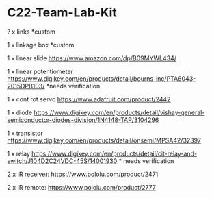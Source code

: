 # C22-Team-Lab-Kit

  ? x links *custom
  
  1 x linkage box *custom
  
  1 x linear slide https://www.amazon.com/dp/B09MYWL434/
  
  1 x linear potentiometer https://www.digikey.com/en/products/detail/bourns-inc/PTA6043-2015DPB103/  *needs verification
  
  1 x cont rot servo https://www.adafruit.com/product/2442
  
  1 x diode https://www.digikey.com/en/products/detail/vishay-general-semiconductor-diodes-division/1N4148-TAP/3104296
  
  1 x transistor https://www.digikey.com/en/products/detail/onsemi/MPSA42/32397
  
  1 x relay https://www.digikey.com/en/products/detail/cit-relay-and-switch/J104D2C24VDC-45S/14001930  * needs verification
  
  2 x IR receiver: https://www.pololu.com/product/2471 

  2 x IR remote: https://www.pololu.com/product/2777
